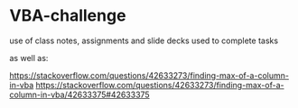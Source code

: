 # VBA-challenge

use of class notes, assignments and slide decks used to complete tasks

as well as: 

https://stackoverflow.com/questions/42633273/finding-max-of-a-column-in-vba
https://stackoverflow.com/questions/42633273/finding-max-of-a-column-in-vba/42633375#42633375


